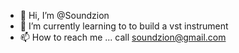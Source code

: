 - 👋 Hi, I’m @Soundzion
- 🌱 I’m currently learning to to build a vst instrument
- 📫 How to reach me ... call soundzion@gmail.com

<!---
Soundzion/Soundzion is a ✨ special ✨ repository because its `README.md` (this file) appears on your GitHub profile.
You can click the Preview link to take a look at your changes.
--->
